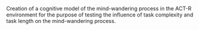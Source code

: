 Creation of a cognitive model of the mind-wandering process in the ACT-R environment for the purpose of testing the influence of task complexity and task length on the mind-wandering process. 
